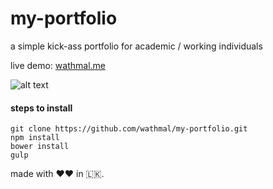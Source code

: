 # my-portfolio
a simple kick-ass portfolio for academic / working individuals

live demo: [wathmal.me](https://wathmal.me)

![alt text](http://wathmal.me/public/my-portfolio-mobile.png "mobile preview")


#### steps to install
```
git clone https://github.com/wathmal/my-portfolio.git
npm install
bower install
gulp
```

made with ❤❤ in 🇱🇰.
